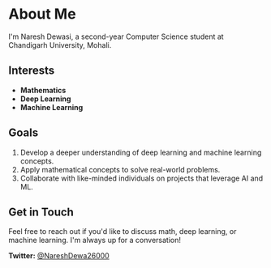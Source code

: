 # About Me

I'm Naresh Dewasi, a second-year Computer Science student at Chandigarh University, Mohali. 

## Interests
- **Mathematics**
- **Deep Learning**
- **Machine Learning**

## Goals
1. Develop a deeper understanding of deep learning and machine learning concepts.
2. Apply mathematical concepts to solve real-world problems.
3. Collaborate with like-minded individuals on projects that leverage AI and ML.

## Get in Touch
Feel free to reach out if you'd like to discuss math, deep learning, or machine learning. I'm always up for a conversation!

**Twitter:** [@NareshDewa26000](https://x.com/NareshDewa26000)


